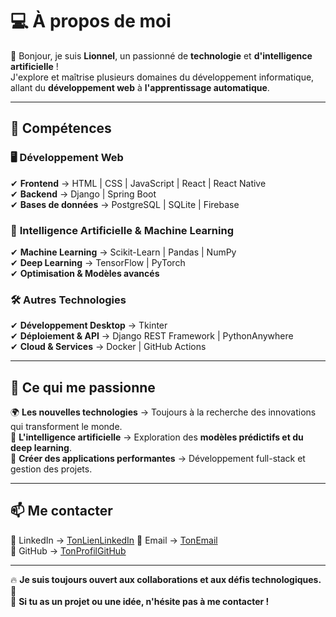 # 💻 À propos de moi  

👋 Bonjour, je suis **Lionnel**, un passionné de **technologie** et **d'intelligence artificielle** !  
J'explore et maîtrise plusieurs domaines du développement informatique, allant du **développement web** à **l'apprentissage automatique**.  

---

## 🚀 Compétences  

### 🖥️ **Développement Web**  
✔ **Frontend** → HTML | CSS | JavaScript | React | React Native  
✔ **Backend** → Django | Spring Boot  
✔ **Bases de données** → PostgreSQL | SQLite | Firebase  

### 🔬 **Intelligence Artificielle & Machine Learning**  
✔ **Machine Learning** → Scikit-Learn | Pandas | NumPy  
✔ **Deep Learning** → TensorFlow | PyTorch  
✔ **Optimisation & Modèles avancés**  

### 🛠️ **Autres Technologies**  
✔ **Développement Desktop** → Tkinter  
✔ **Déploiement & API** → Django REST Framework | PythonAnywhere  
✔ **Cloud & Services** → Docker | GitHub Actions  

---

## 🎯 **Ce qui me passionne**  
🌍 **Les nouvelles technologies** → Toujours à la recherche des innovations qui transforment le monde.  
🧠 **L'intelligence artificielle** → Exploration des **modèles prédictifs et du deep learning**.  
🚀 **Créer des applications performantes** → Développement full-stack et gestion des projets.  

---

## 📫 **Me contacter**  
💼 LinkedIn → [TonLienLinkedIn]([https://linkedin.com/in/tonprofil](https://www.linkedin.com/in/fran%C3%A7ois-lionnel-bala-andegue-0118612b2?utm_source=share&utm_campaign=share_via&utm_content=profile&utm_medium=ios_app))  
📧 Email → [TonEmail](mailto:balaandeguefrancoislionnel@gmail.com)  
📌 GitHub → [TonProfilGitHub](https://github.com/BalaAndegue)  

---

🔥 **Je suis toujours ouvert aux collaborations et aux défis technologiques.** 🚀  
🎯 **Si tu as un projet ou une idée, n'hésite pas à me contacter !**  

